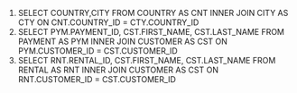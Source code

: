 1. SELECT COUNTRY,CITY FROM COUNTRY AS CNT INNER JOIN CITY AS CTY ON CNT.COUNTRY_ID = CTY.COUNTRY_ID
2. SELECT PYM.PAYMENT_ID, CST.FIRST_NAME, CST.LAST_NAME FROM PAYMENT AS PYM INNER JOIN CUSTOMER AS CST ON PYM.CUSTOMER_ID = CST.CUSTOMER_ID
3. SELECT RNT.RENTAL_ID, CST.FIRST_NAME, CST.LAST_NAME FROM RENTAL AS RNT INNER JOIN CUSTOMER AS CST ON RNT.CUSTOMER_ID = CST.CUSTOMER_ID
